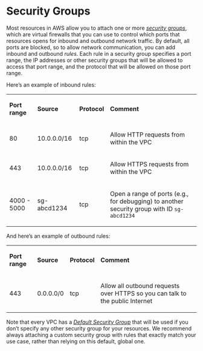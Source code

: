 # Security Groups

Most resources in AWS allow you to attach one or more
_[security groups](https://docs.aws.amazon.com/vpc/latest/userguide/VPC_SecurityGroups.html)_, which are virtual
firewalls that you can use to control which ports that resources opens for inbound and outbound network traffic. By
default, all ports are blocked, so to allow network communication, you can add inbound and outbound _rules_. Each rule
in a security group specifies a port range, the IP addresses or other security groups that will be allowed to access
that port range, and the protocol that will be allowed on those port range.

Here’s an example of inbound rules:

<table>
<colgroup>
<col />
<col />
<col />
<col />
</colgroup>
<tbody>
<tr className="odd">
<td><p><b>Port range</b></p></td>
<td><p><b>Source</b></p></td>
<td><p><b>Protocol</b></p></td>
<td><p><b>Comment</b></p></td>
</tr>
<tr className="even">
<td><p>80</p></td>
<td><p>10.0.0.0/16</p></td>
<td><p>tcp</p></td>
<td><p>Allow HTTP requests from within the VPC</p></td>
</tr>
<tr className="odd">
<td><p>443</p></td>
<td><p>10.0.0.0/16</p></td>
<td><p>tcp</p></td>
<td><p>Allow HTTPS requests from within the VPC</p></td>
</tr>
<tr className="even">
<td><p>4000 - 5000</p></td>
<td><p>sg-abcd1234</p></td>
<td><p>tcp</p></td>
<td><p>Open a range of ports (e.g., for debugging) to another security group with ID <code>sg-abcd1234</code></p></td>
</tr>
</tbody>
</table>

And here’s an example of outbound rules:

<table>
<colgroup>
<col />
<col />
<col />
<col />
</colgroup>
<tbody>
<tr className="odd">
<td><p><b>Port range</b></p></td>
<td><p><b>Source</b></p></td>
<td><p><b>Protocol</b></p></td>
<td><p><b>Comment</b></p></td>
</tr>
<tr className="even">
<td><p>443</p></td>
<td><p>0.0.0.0/0</p></td>
<td><p>tcp</p></td>
<td><p>Allow all outbound requests over HTTPS so you can talk to the public Internet</p></td>
</tr>
</tbody>
</table>

Note that every VPC has a
_[Default Security Group](https://docs.aws.amazon.com/vpc/latest/userguide/VPC_SecurityGroups.html#DefaultSecurityGroup)_
that will be used if you don’t specify any other security group for your resources. We recommend always attaching a
custom security group with rules that exactly match your use case, rather than relying on this default, global one.


<!-- ##DOCS-SOURCER-START
{
  "sourcePlugin": "local-copier",
  "hash": "596687737b7eef31327fd9ca1202ac12"
}
##DOCS-SOURCER-END -->
